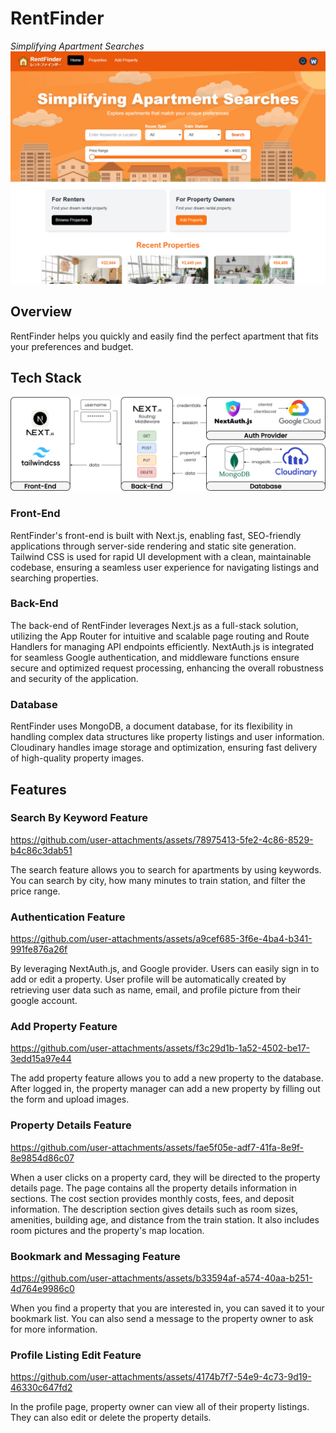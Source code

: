 # RentFinder
_Simplifying Apartment Searches_
![hero](./public/readme-img-01.png)


## Overview
RentFinder helps you quickly and easily find the perfect apartment that fits your preferences and budget.


## Tech Stack
![diagram](./public/project-01-filled.png)

### Front-End
RentFinder's front-end is built with Next.js, enabling fast, SEO-friendly applications through server-side rendering and static site generation. Tailwind CSS is used for rapid UI development with a clean, maintainable codebase, ensuring a seamless user experience for navigating listings and searching properties.

### Back-End
The back-end of RentFinder leverages Next.js as a full-stack solution, utilizing the App Router for intuitive and scalable page routing and Route Handlers for managing API endpoints efficiently. NextAuth.js is integrated for seamless Google authentication, and middleware functions ensure secure and optimized request processing, enhancing the overall robustness and security of the application.

### Database
RentFinder uses MongoDB, a document database, for its flexibility in handling complex data structures like property listings and user information. Cloudinary handles image storage and optimization, ensuring fast delivery of high-quality property images.


## Features

### Search By Keyword Feature
https://github.com/user-attachments/assets/78975413-5fe2-4c86-8529-b4c86c3dab51

The search feature allows you to search for apartments by using keywords. You can search by city, how many minutes to train station, and filter the price range.

### Authentication Feature
https://github.com/user-attachments/assets/a9cef685-3f6e-4ba4-b341-991fe876a26f

By leveraging NextAuth.js, and Google provider. Users can easily sign in to add or edit a property. User profile will be automatically created by retrieving user data such as name, email, and profile picture from their google account.

### Add Property Feature
https://github.com/user-attachments/assets/f3c29d1b-1a52-4502-be17-3edd15a97e44

The add property feature allows you to add a new property to the database. After logged in, the property manager can add a new property by filling out the form and upload images.

### Property Details Feature
https://github.com/user-attachments/assets/fae5f05e-adf7-41fa-8e9f-8e9854d86c07

When a user clicks on a property card, they will be directed to the property details page. The page contains all the property details information in sections. The cost section provides monthly costs, fees, and deposit information. The description section gives details such as room sizes, amenities, building age, and distance from the train station. It also includes room pictures and the property's map location.

### Bookmark and Messaging Feature
https://github.com/user-attachments/assets/b33594af-a574-40aa-b251-4d764e9986c0

When you find a property that you are interested in, you can saved it to your bookmark list. You can also send a message to the property owner to ask for more information.

### Profile Listing Edit Feature
https://github.com/user-attachments/assets/4174b7f7-54e9-4c73-9d19-46330c647fd2

In the profile page, property owner can view all of their property listings. They can also edit or delete the property details.

